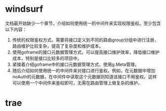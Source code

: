 
# windsurf


文档最开始缺少一个章节，介绍如何使用统一的中间件来实现权限鉴权。至少包含以下内容：
1. 传统的权限鉴权方式。需要将接口定义到不同的路由group分组中进行注册，路由维护比较复杂，提高了复杂度和维护成本。
2. 使用goframe的接口元数据管理方式，可以提高接口维护效率，降低接口维护成本，特别是接口比较多的项目中。
3. 紧接着介绍goframe中的接口元数据管理方式，使用g.Meta管理。
4. 随后介绍如何使用统一的中间件来对接口进行鉴权。例如，在元数据中增加noAuth的元数据，在中间件中读取这个元数据则知道该接口不用鉴权。这样可以使用一个中间件来鉴权即可，无需在路由管理上做复杂的维护。


# trae


